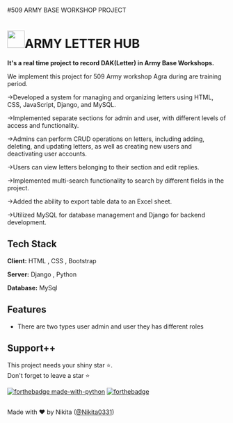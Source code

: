 #509 ARMY BASE WORKSHOP PROJECT
# <img src="https://5.imimg.com/data5/FL/JP/MY-5950771/karam-hi-dharam-brass-crust-army-logo-1000x1000.jpg"  width="40" height="40"/>ARMY LETTER HUB

**It's a real time project to record DAK(Letter) in Army Base Workshops.**

We implement this project for 509 Army workshop Agra during are training period.

->Developed a system for managing and organizing letters using HTML, CSS, JavaScript, Django, and MySQL.

->Implemented separate sections for admin and user, with different levels of access and functionality.

->Admins can perform CRUD operations on letters, including adding, deleting, and updating letters, as well as creating new users and deactivating
user accounts.

->Users can view letters belonging to their section and edit replies.

->Implemented multi-search functionality to search by different fields in the project.

->Added the ability to export table data to an Excel sheet.

->Utilized MySQL for database management and Django for backend development.


## Tech Stack

**Client:** HTML , CSS , Bootstrap

**Server:** Django , Python 

**Database:** MySql

## Features

- There are two types user admin and user they has different roles


## Support++

This project needs your shiny star ⭐.   
Don't forget to leave a star ⭐️

[![forthebadge made-with-python](http://ForTheBadge.com/images/badges/made-with-python.svg)](https://www.python.org/)  [![forthebadge](https://forthebadge.com/images/badges/built-with-love.svg)](https://forthebadge.com)


##
Made with ❤ by Nikita ([@Nikita0331](https://github.com/Nikita0331))
